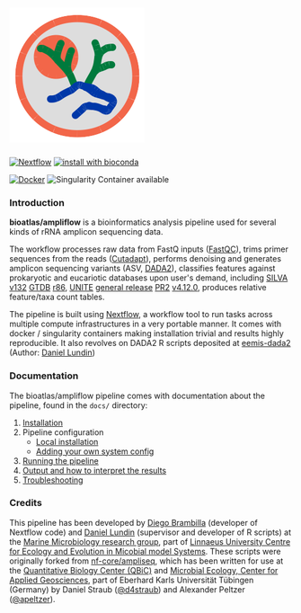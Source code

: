 # ![bioatlas/ampliflow](https://raw.githubusercontent.com/bioatlas/artwork/master/images/bioatlas-logo.png)

[![Nextflow](https://img.shields.io/badge/nextflow-%E2%89%A518.10.1-brightgreen.svg)](https://www.nextflow.io/)
[![install with bioconda](https://img.shields.io/badge/install%20with-bioconda-brightgreen.svg)](http://bioconda.github.io/)

[![Docker](https://img.shields.io/docker/automated/nfcore/ampliseq.svg)](https://hub.docker.com/r/nfcore/ampliseq)
![Singularity Container available](
https://img.shields.io/badge/singularity-available-7E4C74.svg)

### Introduction
**bioatlas/ampliflow** is a bioinformatics analysis pipeline used for several kinds of rRNA amplicon sequencing data.

The workflow processes raw data from FastQ inputs ([FastQC](https://www.bioinformatics.babraham.ac.uk/projects/fastqc/)), trims primer sequences from the reads ([Cutadapt](https://journal.embnet.org/index.php/embnetjournal/article/view/200)), performs denoising and generates amplicon sequencing variants (ASV, [DADA2](https://www.nature.com/articles/nmeth.3869)), classifies features against prokaryotic and eucariotic databases upon user's demand, including [SILVA](https://www.arb-silva.de/) [v132](https://www.arb-silva.de/documentation/release-132/) [GTDB](https://gtdb.ecogenomic.org/) [r86](https://zenodo.org/record/2541239), [UNITE](https://unite.ut.ee/) [general release](https://unite.ut.ee/repository.php) [PR2](https://github.com/pr2database/pr2database) [v4.12.0](https://github.com/pr2database/pr2database/releases/tag/v4.12.0), produces relative feature/taxa count tables.

The pipeline is built using [Nextflow](https://www.nextflow.io), a workflow tool to run tasks across multiple compute infrastructures in a very portable manner. It comes with docker / singularity containers making installation trivial and results highly reproducible. It also revolves on DADA2 R scripts deposited at [eemis-dada2](https://github.com/erikrikarddaniel/eemisdada2/) (Author: [Daniel Lundin](https://github.com/erikrikarddaniel))

### Documentation
The bioatlas/ampliflow pipeline comes with documentation about the pipeline, found in the `docs/` directory:

1. [Installation](https://nf-co.re/usage/installation)
2. Pipeline configuration
    * [Local installation](https://nf-co.re/usage/installation)
    * [Adding your own system config](https://nf-co.re/usage/adding_own_config)
3. [Running the pipeline](docs/usage.md)
4. [Output and how to interpret the results](docs/output.md)
5. [Troubleshooting](https://nf-co.re/usage/troubleshooting)

### Credits
This pipeline has been developed by [Diego Brambilla](https://github.com/DiegoBrambilla) (developer of Nextflow code) and [Daniel Lundin](https://github.com/erikrikarddaniel) (supervisor and developer of R scripts) at the [Marine Microbiology research group](https://lnu.se/en/research/searchresearch/marin-microbiology/), part of [Linnaeus University Centre for Ecology and Evolution in Micobial model Systems](https://lnu.se/en/research/searchresearch/linnaeus-university-centre-for-ecology-and-evolution-in-microbial-model-systems/). 
These scripts were originally forked from [nf-core/ampliseq](https://github.com/nf-core/ampliseq), which has been written for use at the [Quantitative Biology Center (QBiC)](http://www.qbic.life) and [Microbial Ecology, Center for Applied Geosciences](http://www.uni-tuebingen.de/de/104325), part of Eberhard Karls Universität Tübingen (Germany) by Daniel Straub ([@d4straub](https://github.com/d4straub)) and Alexander Peltzer ([@apeltzer](https://github.com/apeltzer)).
